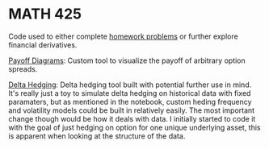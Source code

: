 # MATH 425 

Code used to either complete [homework problems](https://www.math.tamu.edu/~berko/teaching/common/math425/CourseExercises.pdf) or further explore financial derivatives. 

[Payoff Diagrams](https://nbviewer.jupyter.org/github/lrbuechner/Mini-Projects/blob/master/Options%20Trading/Payoff%20Diagrams.ipynb): Custom tool to visualize the payoff of arbitrary option spreads.

[Delta Hedging](https://nbviewer.jupyter.org/github/lrbuechner/Mini-Projects/blob/master/Options%20Trading/Delta%20Hedging.ipynb): Delta hedging tool built with potential further use in mind. It's really just a toy to simulate delta hedging on historical data with fixed paramaters, but as mentioned in the notebook, custom heding frequency and volatility models could be built in relatively easily. The most important change though would be how it deals with data. I initially started to code it with the goal of just hedging on option for one unique underlying asset, this is apparent when looking at the structure of the data. 
